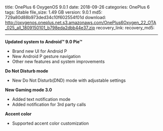 title: OnePlus 6 OxygenOS 9.0.1
date: 2018-09-26
categories: OnePlus 6
tags: Stable
file_size: 1.49 GB
version: 9.0.1
md5: 729a80d88b973ded34c10f602554f01d
download: http://oxygenos.oneplus.net.s3.amazonaws.com/OnePlus6Oxygen_22_OTA_025_all_1809150101_b798eda2dbb44e37.zip
recovery_link: 
recovery_md5:

---
**Updated system to Android™ 9.0 Pie™**

* Brand new UI for Android P
* New Android P gesture navigation
* Other new features and system improvements

**Do Not Disturb mode**

* New Do Not Disturb(DND) mode with adjustable settings

**New Gaming mode 3.0**

* Added text notification mode
* Added notification for 3rd party calls

**Accent color**

* Supported accent color customization

